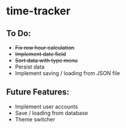 # time-tracker

## To Do:
* ~~Fix row hour calculation~~
* ~~Implement date field~~
* ~~Sort data with type menu~~
* Persist data
* Implement saving / loading from JSON file

## Future Features:
* Implement user accounts
* Save / loading from database
* Theme switcher
